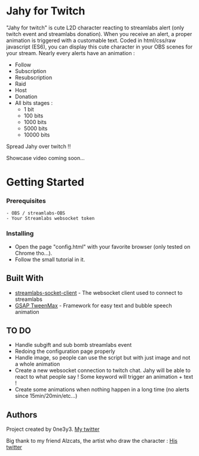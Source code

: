 # Jahy for Twitch

"Jahy for twitch" is cute L2D character reacting to streamlabs alert (only twitch event and streamlabs donation). When you receive an alert, a proper animation is triggered with a customable text.
Coded in html/css/raw javascript (ES6), you can display this cute character in your OBS scenes for your stream.
Nearly every alerts have an animation :
- Follow
- Subscription
- Resubscription
- Raid
- Host
- Donation
- All bits stages :
  * 1 bit
  * 100 bits
  * 1000 bits
  * 5000 bits
  * 10000 bits

Spread Jahy over twitch !!

Showcase video coming soon...

# Getting Started

### Prerequisites

```
- OBS / streamlabs-OBS
- Your Streamlabs websocket token
```

### Installing

* Open the page "config.html" with your favorite browser (only tested on Chrome tho...).
* Follow the small tutorial in it.

## Built With

* [streamlabs-socket-client](https://github.com/tehkhop/streamlabs-socket-client) - The websocket client used to connect to streamlabs
* [GSAP TweenMax](https://greensock.com/gsap) - Framework for easy text and bubble speech animation

## TO DO

* Handle subgift and sub bomb streamlabs event
* Redoing the configuration page properly
* Handle image, so people can use the script but with just image and not a whole animation
* Create a new websocket connection to twitch chat. Jahy will be able to react to what people say ! Some keyword will trigger an animation + text !
* Create some animations when nothing happen in a long time (no alerts since 15min/20min/etc...)

## Authors

Project created by 0ne3y3.
[My twitter](https://twitter.com/OneEYE_Lucas)

Big thank to my friend Alzcats, the artist who draw the character :
[His twitter](https://twitter.com/alzcats)
